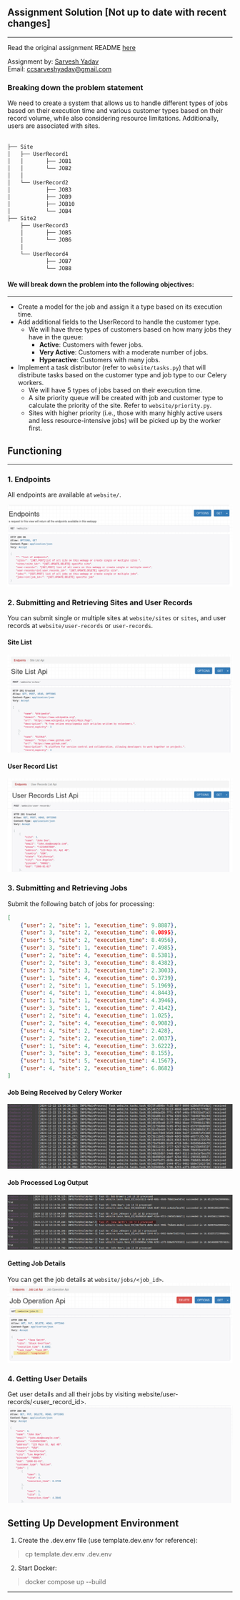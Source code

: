 ## Assignment Solution [Not up to date with recent changes]
---
Read the original assignment README [here](./docs/README.md)

Assignment by: [Sarvesh Yadav](https://github.com/alexdeathway)  
Email: ccsarveshyadav@gmail.com

### Breaking down the problem statement

We need to create a system that allows us to handle different types of jobs based on their execution time and various customer types based on their record volume, while also considering resource limitations. Additionally, users are associated with sites.

```

├── Site
│   ├── UserRecord1
│   │  	    ├── JOB1
│   │       └── JOB2
│   │       
│   └── UserRecord2
│           ├── JOB3
│           ├── JOB9
│           ├── JOB10
│           └── JOB4
├── Site2
    ├── UserRecord3
    │  	    ├── JOB5
    │       └── JOB6
    │       
    └── UserRecord4
            ├── JOB7
            └── JOB8
```



#### We will break down the problem into the following objectives:
----
- Create a model for the job and assign it a type based on its execution time.
- Add additional fields to the UserRecord to handle the customer type.
  - We will have three types of customers based on how many jobs they have in the queue:
    - **Active**: Customers with fewer jobs.
    - **Very Active**: Customers with a moderate number of jobs.
    - **Hyperactive**: Customers with many jobs.
- Implement a task distributor (refer to `website/tasks.py`) that will distribute tasks based on the customer type and job type to our Celery workers.
  - We will have 5 types of jobs based on their execution time.
  - A site priority queue will be created with job and customer type to calculate the priority of the site. Refer to `website/priority.py`.
  - Sites with higher priority (i.e., those with many highly active users and less resource-intensive jobs) will be picked up by the worker first. 

## Functioning
---
### 1. Endpoints

All endpoints are available at `website/`.

![img](./docs/assets/almabase_screengrab_endpoints.png)

### 2. Submitting and Retrieving Sites and User Records

You can submit single or multiple sites at `website/sites` or `sites`, and user records at `website/user-records` or `user-records`.

#### Site List 
![img](./docs/assets/almabase_screengrab_sites.png)

#### User Record List
![img](./docs/assets/almabase_screengrab_userrecords.png)

### 3. Submitting and Retrieving Jobs 

Submit the following batch of jobs for processing:

```json
[
    {"user": 2, "site": 1, "execution_time": 9.8887},
    {"user": 3, "site": 2, "execution_time": 0.0895},
    {"user": 5, "site": 2, "execution_time": 8.4956},
    {"user": 3, "site": 1, "execution_time": 7.4985},
    {"user": 2, "site": 4, "execution_time": 8.5381},
    {"user": 2, "site": 3, "execution_time": 8.4382},
    {"user": 3, "site": 3, "execution_time": 2.3003},
    {"user": 1, "site": 4, "execution_time": 0.3739},
    {"user": 2, "site": 1, "execution_time": 5.1969},
    {"user": 4, "site": 1, "execution_time": 4.8443},
    {"user": 1, "site": 1, "execution_time": 4.3946},
    {"user": 3, "site": 1, "execution_time": 7.4142},
    {"user": 2, "site": 4, "execution_time": 1.025},
    {"user": 2, "site": 4, "execution_time": 0.9082},
    {"user": 4, "site": 2, "execution_time": 2.428},
    {"user": 2, "site": 2, "execution_time": 2.0037},
    {"user": 1, "site": 4, "execution_time": 3.6222},
    {"user": 3, "site": 3, "execution_time": 8.155},
    {"user": 1, "site": 5, "execution_time": 4.1567},
    {"user": 4, "site": 2, "execution_time": 6.8682}
]

```

#### Job Being Received by Celery Worker
![img](./docs/assets/almabase_screengrab_terminal_receiving_jobs.png)

#### Job Processed Log Output
![img](./docs/assets/almabase_screengrab_terminal_job_processed.png)

#### Getting Job Details
You can get the job details at `website/jobs/<job_id>`.
![img](./docs/assets/almabase_screengrab_job_detail.png)

### 4. Getting User Details
Get user details and all their jobs by visiting website/user-records/<user_record_id>.
![img](./docs/assets/almabase_screengrab_user_detail.png)

## Setting Up Development Environment

1. Create the .dev.env file (use template.dev.env for reference):

 >cp template.dev.env .dev.env

2. Start Docker:
> docker compose up --build

---

